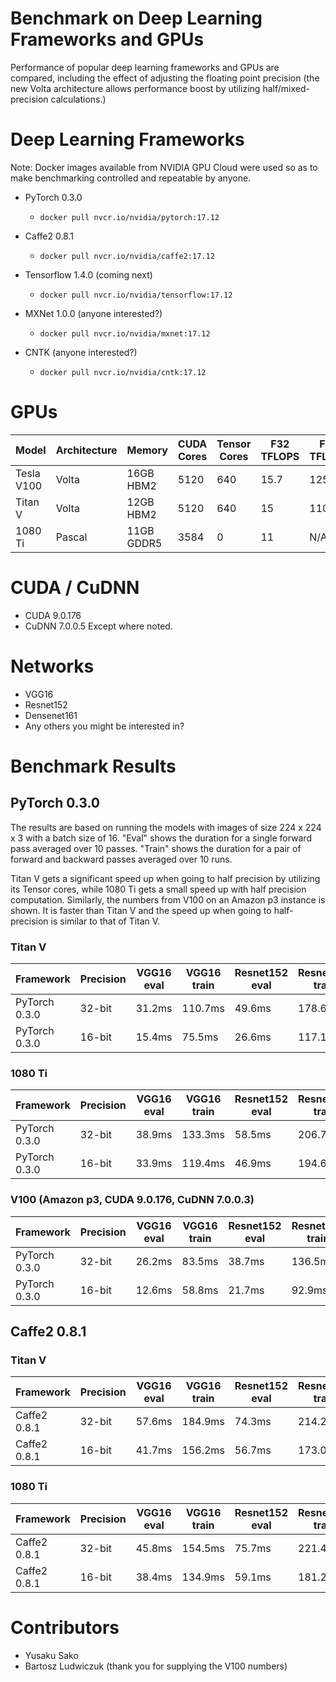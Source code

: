 # Benchmark on Deep Learning Frameworks and GPUs

Performance of popular deep learning frameworks and GPUs are compared, including the effect of adjusting the floating point precision (the new Volta architecture allows performance boost by utilizing half/mixed-precision calculations.)

# Deep Learning Frameworks

Note: Docker images available from NVIDIA GPU Cloud were used so as to make benchmarking controlled and repeatable by anyone.

* PyTorch 0.3.0
  * `docker pull nvcr.io/nvidia/pytorch:17.12`

* Caffe2 0.8.1
  * `docker pull nvcr.io/nvidia/caffe2:17.12`

* Tensorflow 1.4.0 (coming next)
  * `docker pull nvcr.io/nvidia/tensorflow:17.12`

* MXNet 1.0.0 (anyone interested?)
  * `docker pull nvcr.io/nvidia/mxnet:17.12`

* CNTK (anyone interested?)
  * `docker pull nvcr.io/nvidia/cntk:17.12`


# GPUs

|Model     |Architecture|Memory    |CUDA Cores|Tensor Cores|F32 TFLOPS|F16 TFLOPS|Retail|Cloud  |
|----------|------------|----------|----------|------------|----------|----------|------|-----|
|Tesla V100|Volta       |16GB HBM2 |5120      |640         |15.7      |125       |      |$3.06/hr (p3.2xlarge)|
|Titan V   |Volta       |12GB HBM2 |5120      |640         |15        |110*      |$2999 |N/A  |
|1080 Ti   |Pascal      |11GB GDDR5|3584      |0           |11        |N/A       |$699  |N/A  |        


# CUDA / CuDNN
* CUDA 9.0.176
* CuDNN 7.0.0.5
Except where noted.


# Networks
* VGG16
* Resnet152
* Densenet161
* Any others you might be interested in?

# Benchmark Results

## PyTorch 0.3.0

The results are based on running the models with images of size 224 x 224 x 3
with a batch size of 16.
"Eval" shows the duration for a single forward pass averaged over 10 passes.
"Train" shows the duration for a pair of forward and backward passes averaged over 10 runs.

Titan V gets a significant speed up when going to half precision by utilizing its Tensor cores, while
1080 Ti gets a small speed up with half precision computation.
Similarly, the numbers from V100 on an Amazon p3 instance is shown.  It is faster than Titan V and the speed up when going to half-precision is similar to that of Titan V.

### Titan V
|Framework    |Precision   |VGG16 eval   |VGG16 train|Resnet152 eval   |Resnet152 train|Densenet161 eval   |Densenet161 train|
|-------------|------------|-------------|-----------|-----------------|---------------|-------------------|-----------------|
|PyTorch 0.3.0|32-bit      |31.2ms       |110.7ms    |49.6ms           |178.6ms        |56.4ms             |181.1ms          |
|PyTorch 0.3.0|16-bit      |15.4ms       |75.5ms     |26.6ms           |117.1ms        |37.6ms             |123.7ms          |

### 1080 Ti
|Framework    |Precision   |VGG16 eval   |VGG16 train|Resnet152 eval   |Resnet152 train|Densenet161 eval   |Densenet161 train|
|-------------|------------|-------------|-----------|-----------------|---------------|-------------------|-----------------|
|PyTorch 0.3.0|32-bit      |38.9ms       |133.3ms    |58.5ms           |206.7ms        |63.7ms             |209.0ms          |    
|PyTorch 0.3.0|16-bit      |33.9ms       |119.4ms    |46.9ms           |194.6ms        |50.0ms             |188.7ms          |    

### V100 (Amazon p3, CUDA 9.0.176, CuDNN 7.0.0.3)
|Framework    |Precision   |VGG16 eval   |VGG16 train|Resnet152 eval   |Resnet152 train|Densenet161 eval   |Densenet161 train|
|-------------|------------|-------------|-----------|-----------------|---------------|-------------------|-----------------|
|PyTorch 0.3.0|32-bit      |26.2ms       |83.5ms    |38.7ms           |136.5ms        |48.3ms             |142.5ms          |
|PyTorch 0.3.0|16-bit      |12.6ms       |58.8ms     |21.7ms           |92.9ms        |35.7ms             |102.3ms          |

## Caffe2 0.8.1

### Titan V
|Framework    |Precision   |VGG16 eval   |VGG16 train|Resnet152 eval   |Resnet152 train|Densenet161 eval   |Densenet161 train|
|-------------|------------|-------------|-----------|-----------------|---------------|-------------------|-----------------|
|Caffe2 0.8.1 |32-bit      |57.6ms       |184.9ms    |74.3ms           |214.2ms        |N/A           |N/A          |
|Caffe2 0.8.1 |16-bit      |41.7ms       |156.2ms    |56.7ms           |173.0ms        |N/A             |N/A          |

### 1080 Ti
|Framework    |Precision   |VGG16 eval   |VGG16 train|Resnet152 eval   |Resnet152 train|Densenet161 eval   |Densenet161 train|
|-------------|------------|-------------|-----------|-----------------|---------------|-------------------|-----------------|
|Caffe2 0.8.1 |32-bit      |45.8ms       |154.5ms    |75.7ms           |221.4ms        |N/A             |N/A          |
|Caffe2 0.8.1 |16-bit      |38.4ms       |134.9ms    |59.1ms           |181.2ms        |N/A             |N/A          |


# Contributors

* Yusaku Sako
* Bartosz Ludwiczuk (thank you for supplying the V100 numbers)
